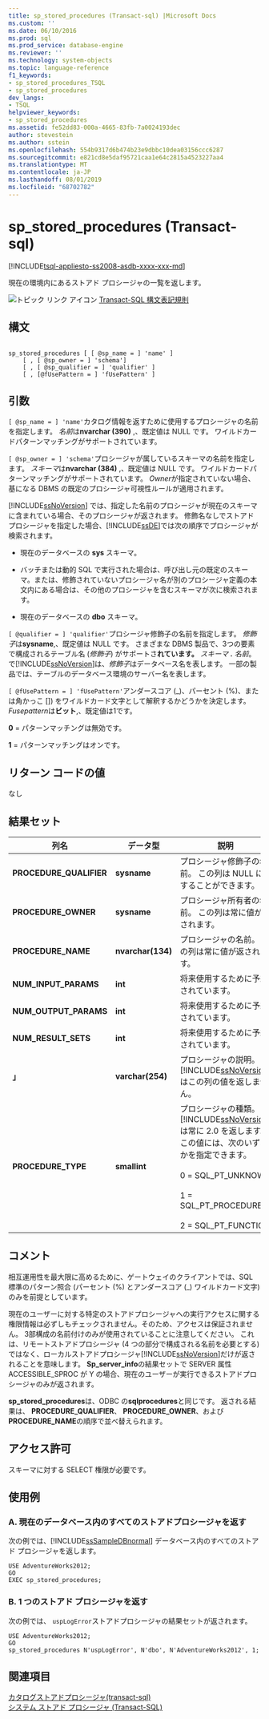 ```yaml
---
title: sp_stored_procedures (Transact-sql) |Microsoft Docs
ms.custom: ''
ms.date: 06/10/2016
ms.prod: sql
ms.prod_service: database-engine
ms.reviewer: ''
ms.technology: system-objects
ms.topic: language-reference
f1_keywords:
- sp_stored_procedures_TSQL
- sp_stored_procedures
dev_langs:
- TSQL
helpviewer_keywords:
- sp_stored_procedures
ms.assetid: fe52dd83-000a-4665-83fb-7a0024193dec
author: stevestein
ms.author: sstein
ms.openlocfilehash: 554b9317d6b474b23e9dbbc10dea03156ccc6287
ms.sourcegitcommit: e821cd8e5daf95721caa1e64c2815a4523227aa4
ms.translationtype: MT
ms.contentlocale: ja-JP
ms.lasthandoff: 08/01/2019
ms.locfileid: "68702782"
---
```

# <a name="spstoredprocedures-transact-sql"></a>sp_stored_procedures (Transact-sql)

[!INCLUDE[tsql-appliesto-ss2008-asdb-xxxx-xxx-md](../../includes/tsql-appliesto-ss2008-asdb-xxxx-xxx-md.md)]

  現在の環境内にあるストアド プロシージャの一覧を返します。  
  
 ![トピック リンク アイコン](../../database-engine/configure-windows/media/topic-link.gif "トピック リンク アイコン") [Transact-SQL 構文表記規則](../../t-sql/language-elements/transact-sql-syntax-conventions-transact-sql.md)  
  
## <a name="syntax"></a>構文  
  
```  
  
sp_stored_procedures [ [ @sp_name = ] 'name' ]   
    [ , [ @sp_owner = ] 'schema']   
    [ , [ @sp_qualifier = ] 'qualifier' ]  
    [ , [@fUsePattern = ] 'fUsePattern' ]  
```  
  
## <a name="arguments"></a>引数  
`[ @sp_name = ] 'name'`カタログ情報を返すために使用するプロシージャの名前を指定します。 *名前*は**nvarchar (390)** ,、既定値は NULL です。 ワイルドカードパターンマッチングがサポートされています。  
  
`[ @sp_owner = ] 'schema'`プロシージャが属しているスキーマの名前を指定します。 *スキーマ*は**nvarchar (384)** ,、既定値は NULL です。 ワイルドカードパターンマッチングがサポートされています。 *Owner*が指定されていない場合、基になる DBMS の既定のプロシージャ可視性ルールが適用されます。  
  
 [!INCLUDE[ssNoVersion](../../includes/ssnoversion-md.md)] では、指定した名前のプロシージャが現在のスキーマに含まれている場合、そのプロシージャが返されます。 修飾名なしでストアド プロシージャを指定した場合、[!INCLUDE[ssDE](../../includes/ssde-md.md)]では次の順序でプロシージャが検索されます。  
  
-   現在のデータベースの **sys** スキーマ。  
  
-   バッチまたは動的 SQL で実行された場合は、呼び出し元の既定のスキーマ。または、修飾されていないプロシージャ名が別のプロシージャ定義の本文内にある場合は、その他のプロシージャを含むスキーマが次に検索されます。  
  
-   現在のデータベースの **dbo** スキーマ。  
  
`[ @qualifier = ] 'qualifier'`プロシージャ修飾子の名前を指定します。 *修飾子*は**sysname**,、既定値は NULL です。 さまざまな DBMS 製品で、3つの要素で構成されるテーブル名 (_修飾子_) がサポートさ**れています。** _スキーマ_ **.** _名前_。 で[!INCLUDE[ssNoVersion](../../includes/ssnoversion-md.md)]は、*修飾子*はデータベース名を表します。 一部の製品では、テーブルのデータベース環境のサーバー名を表します。  
  
`[ @fUsePattern = ] 'fUsePattern'`アンダースコア (_)、パーセント (%)、または角かっこ []) をワイルドカード文字として解釈するかどうかを決定します。 *Fusepattern*は**ビット**,、既定値は1です。  
  
 **0** = パターンマッチングは無効です。  
  
 **1** = パターンマッチングはオンです。  
  
## <a name="return-code-values"></a>リターン コードの値  
 なし  
  
## <a name="result-sets"></a>結果セット  
  
|列名|データ型|説明|  
|-----------------|---------------|-----------------|  
|**PROCEDURE_QUALIFIER**|**sysname**|プロシージャ修飾子の名前。 この列は NULL にすることができます。|  
|**PROCEDURE_OWNER**|**sysname**|プロシージャ所有者の名前。 この列は常に値が返されます。|  
|**PROCEDURE_NAME**|**nvarchar(134)**|プロシージャの名前。 この列は常に値が返されます。|  
|**NUM_INPUT_PARAMS**|**int**|将来使用するために予約されています。|  
|**NUM_OUTPUT_PARAMS**|**int**|将来使用するために予約されています。|  
|**NUM_RESULT_SETS**|**int**|将来使用するために予約されています。|  
|**」**|**varchar(254)**|プロシージャの説明。 [!INCLUDE[ssNoVersion](../../includes/ssnoversion-md.md)]はこの列の値を返しません。|  
|**PROCEDURE_TYPE**|**smallint**|プロシージャの種類。 [!INCLUDE[ssNoVersion](../../includes/ssnoversion-md.md)] は常に 2.0 を返します。 この値には、次のいずれかを指定できます。<br /><br /> 0 = SQL_PT_UNKNOWN<br /><br /> 1 = SQL_PT_PROCEDURE<br /><br /> 2 = SQL_PT_FUNCTION|  
  
## <a name="remarks"></a>コメント  
 相互運用性を最大限に高めるために、ゲートウェイのクライアントでは、SQL 標準のパターン照合 (パーセント (%) とアンダースコア (_) ワイルドカード文字) のみを前提としています。  
  
 現在のユーザーに対する特定のストアドプロシージャへの実行アクセスに関する権限情報は必ずしもチェックされません。そのため、アクセスは保証されません。 3部構成の名前付けのみが使用されていることに注意してください。 これは、リモートストアドプロシージャ (4 つの部分で構成される名前を必要とする) ではなく、ローカルストアドプロシージャ[!INCLUDE[ssNoVersion](../../includes/ssnoversion-md.md)]だけが返されることを意味します。 **Sp_server_info**の結果セットで SERVER 属性 ACCESSIBLE_SPROC が Y の場合、現在のユーザーが実行できるストアドプロシージャのみが返されます。  
  
 **sp_stored_procedures**は、ODBC の**sqlprocedures**と同じです。 返される結果は、 **PROCEDURE_QUALIFIER**、 **PROCEDURE_OWNER**、および**PROCEDURE_NAME**の順序で並べ替えられます。  
  
## <a name="permissions"></a>アクセス許可  
 スキーマに対する SELECT 権限が必要です。  
  
## <a name="examples"></a>使用例  
  
### <a name="a-returning-all-stored-procedures-in-the-current-database"></a>A. 現在のデータベース内のすべてのストアドプロシージャを返す  
 次の例では、[!INCLUDE[ssSampleDBnormal](../../includes/sssampledbnormal-md.md)] データベース内のすべてのストアド プロシージャを返します。  
  
```  
USE AdventureWorks2012;  
GO  
EXEC sp_stored_procedures;  
```  
  
### <a name="b-returning-a-single-stored-procedure"></a>B. 1 つのストアド プロシージャを返す  
 次の例では、 `uspLogError`ストアドプロシージャの結果セットが返されます。  
  
```  
USE AdventureWorks2012;  
GO  
sp_stored_procedures N'uspLogError', N'dbo', N'AdventureWorks2012', 1;  
```  
  
## <a name="see-also"></a>関連項目  
 [カタログストアドプロシージャ&#40;transact-sql&#41;](../../relational-databases/system-stored-procedures/catalog-stored-procedures-transact-sql.md)   
 [システム ストアド プロシージャ &#40;Transact-SQL&#41;](../../relational-databases/system-stored-procedures/system-stored-procedures-transact-sql.md)  
  
  

